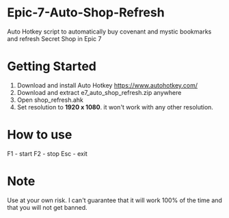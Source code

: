 # Epic-7-Auto-Shop-Refresh
Auto Hotkey script to automatically buy covenant and mystic bookmarks and refresh Secret Shop in Epic 7

# Getting Started
1. Download and install Auto Hotkey https://www.autohotkey.com/
2. Download and extract e7_auto_shop_refresh.zip anywhere
3. Open shop_refresh.ahk
3. Set resolution to **1920 x 1080**. it won't work with any other resolution.

# How to use
F1 - start
F2 - stop
Esc - exit

# Note
Use at your own risk. I can't guarantee that it will work 100% of the time and that you will not get banned.